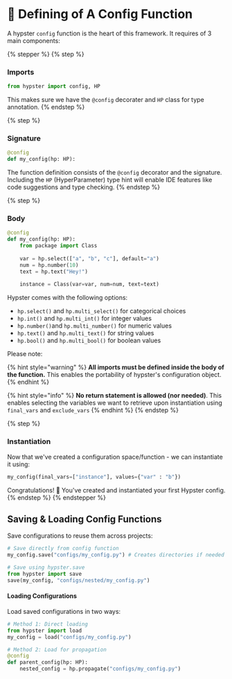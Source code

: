 # 🚀 Defining of A Config Function

A hypster `config` function is the heart of this framework. It requires of 3 main components:

{% stepper %}
{% step %}
### Imports

```python
from hypster import config, HP
```

This makes sure we have the `@config` decorater and `HP` class for type annotation.
{% endstep %}

{% step %}
### Signature

```python
@config
def my_config(hp: HP):
```

The function definition consists of the `@config` decorator and the signature. Including the `HP` (HyperParameter) type hint will enable IDE features like code suggestions and type checking.&#x20;
{% endstep %}

{% step %}
### Body

```python
@config
def my_config(hp: HP):
    from package import Class
    
    var = hp.select(["a", "b", "c"], default="a")
    num = hp.number(10)
    text = hp.text("Hey!")
    
    instance = Class(var=var, num=num, text=text)
```

Hypster comes with the following options:

* `hp.select()` and `hp.multi_select()` for categorical choices
* `hp.int()` and `hp.multi_int()` for integer values
* `hp.number()`and `hp.multi_number()` for numeric values
* `hp.text()` and `hp.multi_text()` for string values
* `hp.bool()` and `hp.multi_bool()` for boolean values

Please note:

{% hint style="warning" %}
**All imports must be defined inside the body of the function.** This enables the portability of hypster's configuration object.
{% endhint %}

{% hint style="info" %}
**No return statement is allowed (nor needed)**. This enables selecting the variables we want to retrieve upon instantiation using `final_vars` and `exclude_vars`
{% endhint %}
{% endstep %}

{% step %}
### Instantiation

Now that we've created a configuration space/function - we can instantiate it using:

```python
my_config(final_vars=["instance"], values={"var" : "b"})
```

Congratulations! :tada: You've created and instantiated your first Hypster config.
{% endstep %}
{% endstepper %}

## Saving & Loading Config Functions

Save configurations to reuse them across projects:

```python
# Save directly from config function
my_config.save("configs/my_config.py") # Creates directories if needed

# Save using hypster.save
from hypster import save
save(my_config, "configs/nested/my_config.py")
```

#### Loading Configurations

Load saved configurations in two ways:

```python
# Method 1: Direct loading
from hypster import load
my_config = load("configs/my_config.py")

# Method 2: Load for propagation
@config
def parent_config(hp: HP):
    nested_config = hp.propagate("configs/my_config.py")
```
